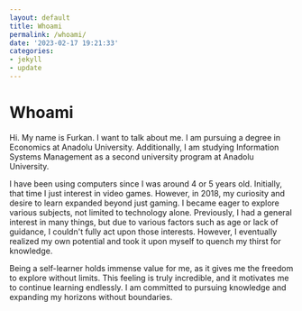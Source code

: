 ```yaml
---
layout: default
title: Whoami
permalink: /whoami/
date: '2023-02-17 19:21:33'
categories:
- jekyll
- update
---
```

<h1>Whoami</h1>
<p>Hi. My name is Furkan. I want to talk about me. I am pursuing a degree in Economics at Anadolu University. Additionally, I am studying Information Systems Management as a second university program at Anadolu University.</p>
<p>I have been using computers since I was around 4 or 5 years old. Initially, that time  I just interest in video games. However, in 2018, my curiosity and desire to learn expanded beyond just gaming. I became eager to explore various subjects, not limited to technology alone. Previously, I had a general interest in many things, but due to various factors such as age or lack of guidance, I couldn't fully act upon those interests. However, I eventually realized my own potential and took it upon myself to quench my thirst for knowledge.</p>
<p>Being a self-learner holds immense value for me, as it gives me the freedom to explore without limits. This feeling is truly incredible, and it motivates me to continue learning endlessly. I am committed to pursuing knowledge and expanding my horizons without boundaries.</p>